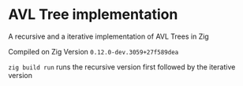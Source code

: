 # AVL Tree implementation

A recursive and a iterative implementation of AVL Trees in Zig

Compiled on Zig Version `0.12.0-dev.3059+27f589dea`

`zig build run` runs the recursive version first followed by the iterative version

